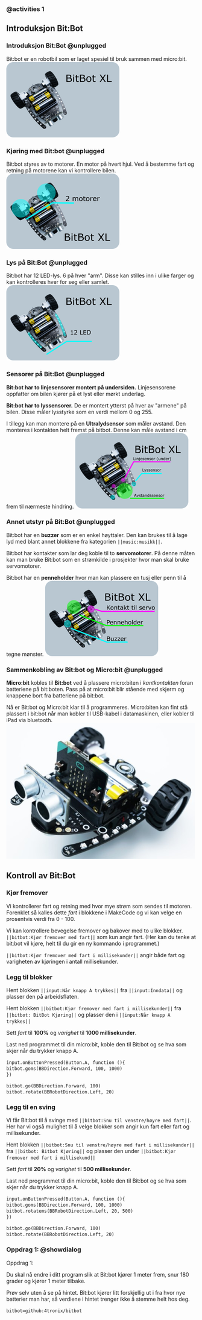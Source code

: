 ### @activities 1

## Introduksjon Bit:Bot 

### Introduksjon Bit:Bot @unplugged

Bit:bot er en robotbil som er laget spesiel til bruk sammen med micro:bit.
![BitBot oversikt](https://github.com/olauk/static/blob/master/bitbotXL.png?raw=true)

### Kjøring med Bit:bot @unplugged

Bit:bot styres av to motorer. En motor på hvert hjul. Ved å bestemme fart og retning på motorene kan vi kontrollere bilen.
![BitBot motorer](https://github.com/olauk/static/blob/master/bitbotXLmotor.png?raw=true)

### Lys på Bit:Bot @unplugged

Bit:bot har 12 LED-lys. 6 på hver "arm". Disse kan stilles inn i ulike farger og kan kontrolleres hver for seg eller samlet.
![BitBot LED](https://github.com/olauk/static/blob/master/bitbotXLled.png?raw=true)

### Sensorer på Bit:Bot @unplugged

__Bit:bot har to linjesensorer montert på undersiden.__ 
Linjesensorene oppfatter om bilen kjører på et lyst eller mørkt underlag.

__Bit:bot har to lyssensorer.__ 
De er montert ytterst på hver av "armene" på bilen. Disse måler lysstyrke som en verdi mellom 0 og 255.

I tillegg kan man montere på en __Ultralydsensor__ som måler avstand. Den monteres i kontakten helt fremst på bitbot. Denne kan måle avstand i cm frem til nærmeste hindring.
![BitBot sensor](https://github.com/olauk/static/blob/master/bitbotXLsensor.png?raw=true)

### Annet utstyr på Bit:Bot @unplugged

Bit:bot har en __buzzer__ som er en enkel høyttaler. Den kan brukes til å lage lyd med blant annet blokkene fra kategorien ``||music:musikk||``.

Bit:bot har kontakter som lar deg koble til to __servomotorer__. På denne måten kan man bruke Bit:bot som en strømkilde i prosjekter hvor man skal bruke servomotorer.

Bit:bot har en __penneholder__ hvor man kan plassere en tusj eller penn til å tegne mønster.
![BitBot utstyr](https://github.com/olauk/static/blob/master/bitbotXLbuzz.png?raw=true)

### Sammenkobling av Bit:bot og Micro:bit @unplugged

__Micro:bit__ kobles til __Bit:bot__ ved å plassere micro:biten i _kantkontakten_ foran batteriene på bit:boten. Pass på at micro:bit blir stående med skjerm og knappene bort fra batteriene på bit:bot.

Nå er Bit:bot og Micro:bit klar til å programmeres. Micro:biten kan fint stå plassert i bit:bot når man kobler til USB-kabel i datamaskinen, eller kobler til iPad via bluetooth.
![BitBot tilkobling](https://github.com/olauk/static/blob/master/BitBot_microbit.jpg?raw=true)


## Kontroll av Bit:Bot

### Kjør fremover
Vi kontrollerer fart og retning med hvor mye strøm som sendes til motoren. Forenklet så kalles dette _fart_ i blokkene i MakeCode og vi kan velge en prosentvis verdi fra 0 - 100.

Vi kan kontrollere bevegelse fremover og bakover med to ulike blokker. 
``||bitbot:Kjør fremover med fart||`` som kun angir fart. (Her kan du tenke at bit:bot vil kjøre, helt til du gir en ny kommando i programmet.) 

``||bitbot:Kjør fremover med fart i millisekunder||``   angir både fart og varigheten av kjøringen i antall millisekunder.

### Legg til blokker
Hent blokken ``||input:Når knapp A trykkes||`` fra ``||input:Inndata||`` og plasser den på arbeidsflaten.

Hent blokken ``||bitbot:Kjør fremover med fart i millisekunder||`` fra ``||bitbot: BitBot Kjøring||`` og plasser den i ``||input:Når knapp A trykkes||``

Sett _fart_ til __100%__ og _varighet_ til __1000 millisekunder__.


Last ned programmet til din micro:bit, koble den til Bit:bot og se hva som skjer når du trykker knapp A.

```blocks
input.onButtonPressed(Button.A, function (){
bitbot.goms(BBDirection.Forward, 100, 1000)
})
``` 
```ghost
bitbot.go(BBDirection.Forward, 100)
bitbot.rotate(BBRobotDirection.Left, 20)
```

### Legg til en sving
Vi får Bit:bot til å svinge med ``||bitbot:Snu til venstre/høyre med fart||``. Her har vi også mulighet til å velge blokker som angir kun fart eller fart og millisekunder.

Hent blokken ``||bitbot:Snu til venstre/høyre med fart i millisekunder||`` fra ``||bitbot: Bitbot Kjøring||`` og plasser den under ``||bitbot:Kjør fremover med fart i millisekund||``

Sett _fart_ til __20%__ og _varighet_ til __500 millisekunder__.

Last ned programmet til din micro:bit, koble den til Bit:bot og se hva som skjer når du trykker knapp A.

```blocks
input.onButtonPressed(Button.A, function (){
bitbot.goms(BBDirection.Forward, 100, 1000)
bitbot.rotatems(BBRobotDirection.Left, 20, 500)
})
``` 
```ghost
bitbot.go(BBDirection.Forward, 100)
bitbot.rotate(BBRobotDirection.Left, 20)
```
### Oppdrag 1: @showdialog

Oppdrag 1:

Du skal nå endre i ditt program slik at Bit:bot kjører 1 meter frem, snur 180 grader og kjører 1 meter tilbake.


Prøv selv uten å se på hintet. Bit:bot kjører litt forskjellig ut i fra hvor nye batterier man har, så verdiene i hintet trenger ikke å stemme helt hos deg.


```package
bitbot=github:4tronix/bitbot
``` 

